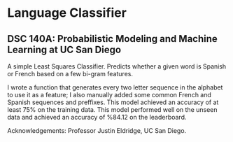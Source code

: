# Language Classifier #
## DSC 140A: Probabilistic Modeling and Machine Learning at UC San Diego ##

A simple Least Squares Classifier. Predicts whether a given word is Spanish or French based on a few bi-gram features.

I wrote a function that generates every two letter sequence in the alphabet to use it as a feature; I also manually added some common French and Spanish sequences and preffixes. This model achieved an accuracy of at least 75% on the training data. This model performed well on the unseen data and achieved an accuracy of %84.12 on the leaderboard.

Acknowledgements: Professor Justin Eldridge, UC San Diego.

